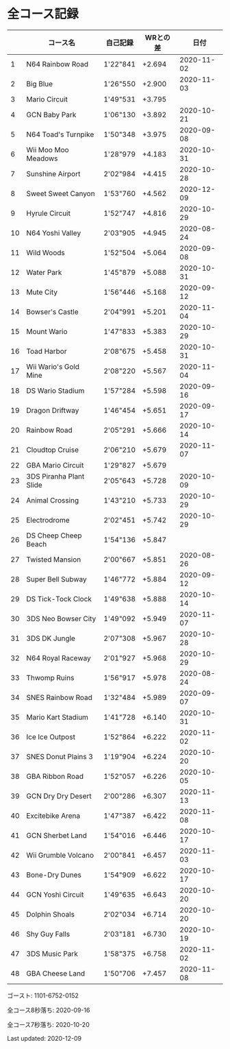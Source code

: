 # 全コース記録

||コース名|自己記録|WRとの差|日付
|--|--|--|--|--|
|1|N64 Rainbow Road|1'22"841|+2.694|2020-11-02|
|2|Big Blue|1'26"550|+2.900|2020-11-03|
|3|Mario Circuit|1'49"531|+3.795||
|4|GCN Baby Park|1'06"130|+3.892|2020-10-21|
|5|N64 Toad's Turnpike|1'50"348|+3.975|2020-09-08|
|6|Wii Moo Moo Meadows|1'28"979|+4.183|2020-10-31|
|7|Sunshine Airport|2'02"984|+4.415|2020-10-28|
|8|Sweet Sweet Canyon|1'53"760|+4.562|2020-12-09|
|9|Hyrule Circuit|1'52"747|+4.816|2020-10-29|
|10|N64 Yoshi Valley|2'03"905|+4.945|2020-08-24|
|11|Wild Woods|1'52"504|+5.064|2020-09-08|
|12|Water Park|1'45"879|+5.088|2020-10-31|
|13|Mute City|1'56"446|+5.168|2020-09-12|
|14|Bowser's Castle|2'04"991|+5.201|2020-11-04|
|15|Mount Wario|1'47"833|+5.383|2020-10-29|
|16|Toad Harbor|2'08"675|+5.458|2020-10-31|
|17|Wii Wario's Gold Mine|2'08"220|+5.567|2020-11-04|
|18|DS Wario Stadium|1'57"284|+5.598|2020-09-16|
|19|Dragon Driftway|1'46"454|+5.651|2020-09-17|
|20|Rainbow Road|2'05"291|+5.666|2020-10-14|
|21|Cloudtop Cruise|2'06"210|+5.679|2020-11-07|
|22|GBA Mario Circuit|1'29"827|+5.679||
|23|3DS Piranha Plant Slide|2'05"643|+5.728|2020-10-09|
|24|Animal Crossing|1'43"210|+5.733|2020-10-29|
|25|Electrodrome|2'02"451|+5.742|2020-10-29|
|26|DS Cheep Cheep Beach|1'54"136|+5.847||
|27|Twisted Mansion|2'00"667|+5.851|2020-08-26|
|28|Super Bell Subway|1'46"772|+5.884|2020-09-12|
|29|DS Tick-Tock Clock|1'49"638|+5.888|2020-10-14|
|30|3DS Neo Bowser City|1'49"092|+5.949|2020-11-07|
|31|3DS DK Jungle|2'07"308|+5.967|2020-10-28|
|32|N64 Royal Raceway|2'01"927|+5.968|2020-10-29|
|33|Thwomp Ruins|1'56"917|+5.978|2020-08-24|
|34|SNES Rainbow Road|1'32"484|+5.989|2020-09-07|
|35|Mario Kart Stadium|1'41"728|+6.140|2020-10-31|
|36|Ice Ice Outpost|1'52"864|+6.222|2020-11-02|
|37|SNES Donut Plains 3|1'19"904|+6.224|2020-10-20|
|38|GBA Ribbon Road|1'52"057|+6.226|2020-10-05|
|39|GCN Dry Dry Desert|2'00"286|+6.307|2020-11-13|
|40|Excitebike Arena|1'47"387|+6.422|2020-11-08|
|41|GCN Sherbet Land|1'54"016|+6.446|2020-10-17|
|42|Wii Grumble Volcano|2'00"841|+6.457|2020-11-03|
|43|Bone-Dry Dunes|1'54"909|+6.622|2020-10-17|
|44|GCN Yoshi Circuit|1'49"635|+6.643|2020-10-20|
|45|Dolphin Shoals|2'02"034|+6.714|2020-10-20|
|46|Shy Guy Falls|2'03"181|+6.730|2020-10-19|
|47|3DS Music Park|1'58"375|+6.758|2020-11-02|
|48|GBA Cheese Land|1'50"706|+7.457|2020-11-08|

ゴースト: 1101-6752-0152

全コース8秒落ち: 2020-09-16

全コース7秒落ち: 2020-10-20

Last updated: 2020-12-09

